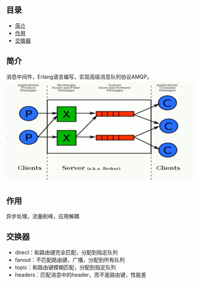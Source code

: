 ## 目录

- [简介](#简介)
- [作用](#作用)
- [交换器](#交换器)


## 简介

消息中间件，Erlang语言编写，实现高级消息队列协议AMQP。
![RabbitMQ](../picture/rabbitMQ/RabbitMQ.png)


## 作用

异步处理，流量削峰，应用解耦


## 交换器

* direct：和路由键完全匹配，分配到指定队列
* fanout：不匹配路由键，广播，分配到所有队列
* topic：和路由键模糊匹配，分配到指定队列
* headers：匹配消息中的header，而不是路由键，性能差
